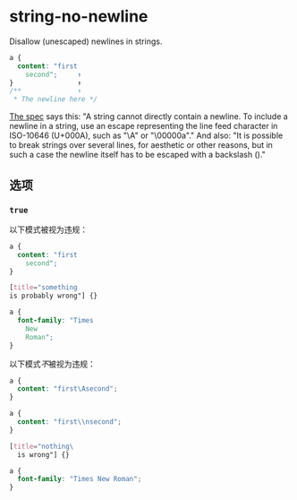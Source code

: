 # string-no-newline

Disallow (unescaped) newlines in strings.

```css
a {
  content: "first
    second";     ↑
}                ↑
/**              ↑
 * The newline here */
```

[The spec](https://www.w3.org/TR/CSS2/syndata.html#strings) says this: "A string cannot directly contain a newline. To include a newline in a string, use an escape representing the line feed character in ISO-10646 (U+000A), such as \"\A\" or \"\00000a\"." And also: "It is possible to break strings over several lines, for aesthetic or other reasons, but in such a case the newline itself has to be escaped with a backslash (\)."

## 选项

### `true`

以下模式被视为违规：

```css
a {
  content: "first
    second";
}
```

```css
[title="something
is probably wrong"] {}
```

```css
a {
  font-family: "Times
    New
    Roman";
}
```

以下模式*不*被视为违规：

```css
a {
  content: "first\Asecond";
}
```

```css
a {
  content: "first\\nsecond";
}
```

```css
[title="nothing\
  is wrong"] {}
```

```css
a {
  font-family: "Times New Roman";
}
```

